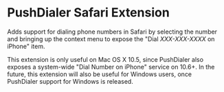 # PushDialer Safari Extension

Adds support for dialing phone numbers in Safari by selecting the number and
bringing up the context menu to expose the "Dial _XXX-XXX-XXXX_ on iPhone" item.

This extension is only useful on Mac OS X 10.5, since PushDialer also exposes
a system-wide "Dial Number on iPhone" service on 10.6+. In the future, this
extension will also be useful for Windows users, once PushDialer support for
Windows is released.
